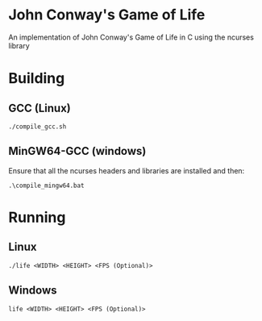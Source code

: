 # John Conway's Game of Life

An implementation of John Conway's Game of Life in C using the ncurses library

# Building

## GCC (Linux)
    ./compile_gcc.sh
## MinGW64-GCC (windows)
Ensure that all the ncurses headers and libraries are installed and then:

    .\compile_mingw64.bat



# Running
## Linux

    ./life <WIDTH> <HEIGHT> <FPS (Optional)>
## Windows

    life <WIDTH> <HEIGHT> <FPS (Optional)>


